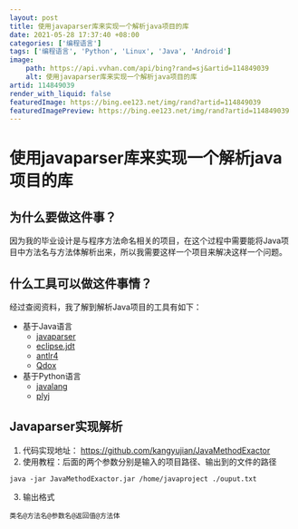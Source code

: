 ```yaml
---
layout: post
title: 使用javaparser库来实现一个解析java项目的库
date: 2021-05-28 17:37:40 +08:00
categories: ['编程语言']
tags: ['编程语言', 'Python', 'Linux', 'Java', 'Android']
image:
    path: https://api.vvhan.com/api/bing?rand=sj&artid=114849039
    alt: 使用javaparser库来实现一个解析java项目的库
artid: 114849039
render_with_liquid: false
featuredImage: https://bing.ee123.net/img/rand?artid=114849039
featuredImagePreview: https://bing.ee123.net/img/rand?artid=114849039
---
```


# 使用javaparser库来实现一个解析java项目的库

## 为什么要做这件事？

因为我的毕业设计是与程序方法命名相关的项目，在这个过程中需要能将Java项目中方法名与方法体解析出来，所以我需要这样一个项目来解决这样一个问题。

## 什么工具可以做这件事情？

经过查阅资料，我了解到解析Java项目的工具有如下：

* 基于Java语言
  + [javaparser](https://github.com/javaparser/javaparser)
  + [eclipse.jdt](https://github.com/eclipse/eclipse.jdt.core)
  + [antlr4](https://github.com/antlr/antlr4)
  + [Qdox](https://github.com/paul-hammant/qdox)
* 基于Python语言
  + [javalang](https://github.com/c2nes/javalang)
  + [plyj](https://github.com/musiKk/plyj)

## Javaparser实现解析

1. 代码实现地址：
   <https://github.com/kangyujian/JavaMethodExactor>
2. 使用教程：后面的两个参数分别是输入的项目路径、输出到的文件的路径

```
java -jar JavaMethodExactor.jar /home/javaproject ./ouput.txt
```

3. 输出格式

```
类名@方法名@参数名@返回值@方法体
```